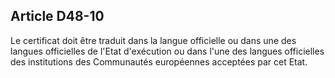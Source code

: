 Article D48-10
----
Le certificat doit être traduit dans la langue officielle ou dans une des
langues officielles de l'Etat d'exécution ou dans l'une des langues officielles
des institutions des Communautés européennes acceptées par cet Etat.
